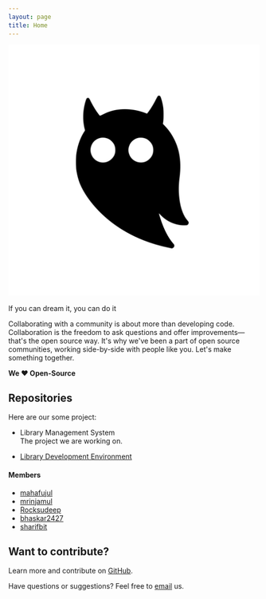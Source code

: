 ```yaml
---
layout: page
title: Home
---
```


<img class="main_logo shadow" src="assets/hexterror.svg" alt="logo" />

<p class="message-teal shadow">If you can dream it, you can do it</p>

Collaborating with a community is about more than developing code.
Collaboration is the freedom to ask questions and offer
improvements—that's the open source way. It's why we've been a part of
open source communities, working side-by-side with people like you. Let's
make something together.

**We ❤️ Open-Source**

## Repositories

Here are our some project:

- Library Management System
  <br/>The project we are working on.

- [Library Development Environment](https://github.com/hexterror/library-runner)

#### Members

- [mahafujul](https://github.com/mahafujul)
- [mrinjamul](https://github.com/mrinjamul)
- [Rocksudeep](https://github.com/Rocksudeep)
- [bhaskar2427](https://github.com/bhaskar2427)
- [sharifbit](https://github.com/sharifbit)

## Want to contribute?

Learn more and contribute on [GitHub](https://github.com/hexterror).

Have questions or suggestions? Feel free to [email](mailto:) us.
